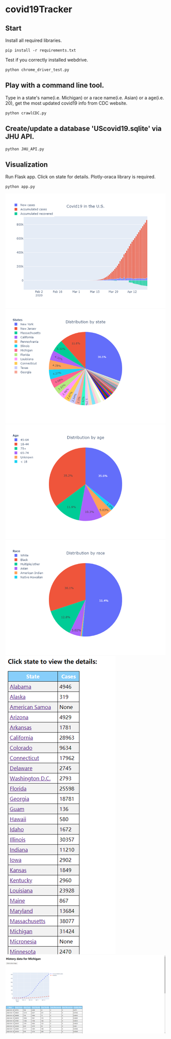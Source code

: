# covid19Tracker
## Start
Install all required libraries.
```
pip install -r requirements.txt
```

Test if you correctly installed webdrive.
```
python chrome_driver_test.py
```

## Play with a command line tool.
Type in a state's name(i.e. Michigan) or a race name(i.e. Asian) or a age(i.e. 20), get the most updated covid19 info from CDC website.
```
python crawlCDC.py
```

## Create/update a database 'UScovid19.sqlite' via JHU API. 

```
python JHU_API.py
```

## Visualization
Run Flask app. Click on state for details. Plotly-oraca library is required.

```
python app.py
```

![alt text](https://github.com/chyuting/covid19Tracker/blob/master/static/acc_new.png "Nationwide")
![alt text](https://github.com/chyuting/covid19Tracker/blob/master/static/states.png "States distribution")
![alt text](https://github.com/chyuting/covid19Tracker/blob/master/static/age.png "Age distribution")
![alt text](https://github.com/chyuting/covid19Tracker/blob/master/static/race1.png "Race distribution")
![alt text](https://github.com/chyuting/covid19Tracker/blob/master/static/demo_all.png "Demo 1")
![alt text](https://github.com/chyuting/covid19Tracker/blob/master/static/demo_michigan.png "Demo 1")



